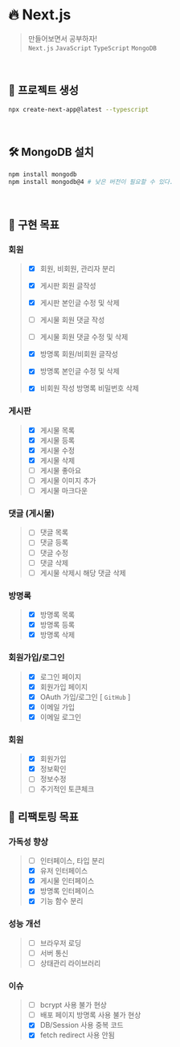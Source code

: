 # 🔥 Next.js

> 만들어보면서 공부하자!  
> `Next.js` `JavaScript` `TypeScript` `MongoDB`

<br>

## 📂 프로젝트 생성

```bash
npx create-next-app@latest --typescript
```

<br>

## 🛠️ MongoDB 설치

```bash
npm install mongodb
npm install mongodb@4 # 낮은 버전이 필요할 수 있다.
```

<br>

## 🎯 구현 목표

### 회원

> - [x] 회원, 비회원, 관리자 분리
>
> - [x] 게시판 회원 글작성
> - [x] 게시판 본인글 수정 및 삭제
>
> - [ ] 게시물 회원 댓글 작성
> - [ ] 게시물 회원 댓글 수정 및 삭제
>
> - [x] 방명록 회원/비회원 글작성
> - [x] 방명록 본인글 수정 및 삭제
> - [x] 비회원 작성 방명록 비밀번호 삭제

### 게시판

> - [x] 게시물 목록
> - [x] 게시물 등록
> - [x] 게시물 수정
> - [x] 게시물 삭제
> - [ ] 게시물 좋아요
> - [ ] 게시물 이미지 추가
> - [ ] 게시물 마크다운

### 댓글 (게시물)

> - [ ] 댓글 목록
> - [ ] 댓글 등록
> - [ ] 댓글 수정
> - [ ] 댓글 삭제
> - [ ] 게시물 삭제시 해당 댓글 삭제

### 방명록

> - [x] 방명록 목록
> - [x] 방명록 등록
> - [x] 방명록 삭제

### 회원가입/로그인

> - [x] 로그인 페이지
> - [x] 회원가입 페이지
> - [x] OAuth 가입/로그인 [ `GitHub` ]
> - [x] 이메일 가입
> - [x] 이메일 로그인

### 회원

> - [x] 회원가입
> - [x] 정보확인
> - [ ] 정보수정
> - [ ] 주기적인 토큰체크

## 🎯 리팩토링 목표

### 가독성 향상

> - [ ] 인터페이스, 타입 분리
> - [x] 유저 인터페이스
> - [x] 게시물 인터페이스
> - [x] 방명록 인터페이스
> - [x] 기능 함수 분리

### 성능 개선

> - [ ] 브라우저 로딩
> - [ ] 서버 통신
> - [ ] 상태관리 라이브러리

### 이슈

> - [ ] bcrypt 사용 불가 현상
> - [ ] 배포 페이지 방명록 사용 불가 현상
> - [x] DB/Session 사용 중복 코드
> - [x] fetch redirect 사용 안됨
